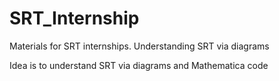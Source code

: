 # SRT_Internship
Materials for SRT internships. Understanding SRT via diagrams


Idea is to understand SRT via diagrams and Mathematica code

